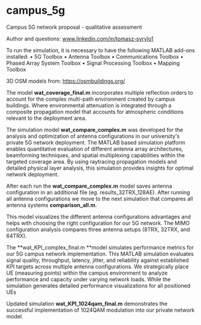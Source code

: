 # campus_5g
Campus 5G network proposal - qualitative assessment

Author and questions: www.linkedin.com/in/tomasz-syrylo1

To run the simulation, it is necessary to have the following MATLAB add-ons installed:
•	5G Toolbox
•	Antenna Toolbox
•	Communications Toolbox
•	Phased Array System Toolbox
•	Signal Processing Toolbox
•	Mapping Toolbox

3D OSM models from: https://osmbuildings.org/

The model **wat_coverage_final.m** incorporates multiple reflection orders to account for the complex multi-path environment created by campus buildings. Where environmental attenuation is integrated through a composite propagation model that accounts for atmospheric conditions relevant to the deployment area.

The simulation model **wat_compare_complex.m** was developed for the analysis and optimization of antenna configurations in our university's private 5G network deployment. The MATLAB based simulation platform enables quantitative evaluation of different antenna array architectures, beamforming techniques, and spatial multiplexing capabilities within the targeted coverage area. By using raytracing propagation models and detailed physical layer analysis, this simulation provides insights for optimal network deployment.

After each run the **wat_compare_complex.m** model saves antenna configuration in an additional file (eg. results_32TRX_128AE). After running all antenna configurations we move to the next simulation that compares all antenna systems **comparison_all.m**. 

This model visualizes the different antenna configurations advantages and helps with choosing the right configuration for our 5G network. The MIMO configuration analysis compares three antenna setups (8TRX, 32TRX, and 64TRX).

The **wat_KPI_complex_final.m **model simulates performance metrics for our 5G campus network implementation. This MATLAB simulation evaluates signal quality, throughput, latency, jitter, and reliability against established KPI targets across multiple antenna configurations. We strategically place UE (measuring points) within the campus environment to analyze performance and capacity under varying network loads. While the simulation generates detailed performance visualizations for all positioned UEs

Updated simulation **wat_KPI_1024qam_final.m** demonstrates the successful implementation of 1024QAM modulation into our private network model.


